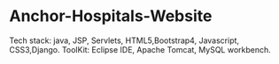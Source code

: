 # Anchor-Hospitals-Website
Tech stack: java, JSP, Servlets, HTML5,Bootstrap4, Javascript, CSS3,Django. ToolKit: Eclipse IDE, Apache Tomcat, MySQL workbench.
